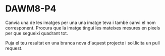 # DAWM8-P4

Canvia una de les imatges per una una imatge teva i també canvi el nom corresponent.
Procura que la imatge tingui les mateixes mesures en pixels per que segueixi quadrant tot.

Puja el teu resultat en una branca nova d'aquest projecte i sol.licita un pull request.
